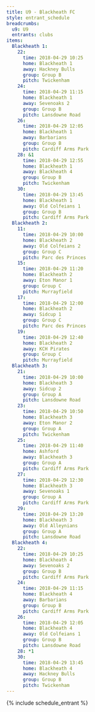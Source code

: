 ```yaml
---
title: U9 - Blackheath FC
style: entrant_schedule
breadcrumbs:
  u9: U9
  entrants: clubs
items:
  Blackheath 1:
    22:
      time: 2018-04-29 10:25
      home: Blackheath 1
      away: Hackney Bulls
      group: Group B
      pitch: Twickenham
    24:
      time: 2018-04-29 11:15
      home: Blackheath 1
      away: Sevenoaks 2
      group: Group B
      pitch: Lansdowne Road
    26:
      time: 2018-04-29 12:05
      home: Blackheath 1
      away: Barbarians
      group: Group B
      pitch: Cardiff Arms Park
    28: &1
      time: 2018-04-29 12:55
      home: Blackheath 1
      away: Blackheath 4
      group: Group B
      pitch: Twickenham
    30:
      time: 2018-04-29 13:45
      home: Blackheath 1
      away: Old Colfeians 1
      group: Group B
      pitch: Cardiff Arms Park
  Blackheath 2:
    11:
      time: 2018-04-29 10:00
      home: Blackheath 2
      away: Old Colfeians 2
      group: Group C
      pitch: Parc des Princes
    15:
      time: 2018-04-29 11:20
      home: Blackheath 2
      away: Eton Manor 1
      group: Group C
      pitch: Murrayfield
    17:
      time: 2018-04-29 12:00
      home: Blackheath 2
      away: Sidcup 1
      group: Group C
      pitch: Parc des Princes
    19:
      time: 2018-04-29 12:40
      home: Blackheath 2
      away: KCH Pirates
      group: Group C
      pitch: Murrayfield
  Blackheath 3:
    21:
      time: 2018-04-29 10:00
      home: Blackheath 3
      away: Sidcup 2
      group: Group A
      pitch: Lansdowne Road
    23:
      time: 2018-04-29 10:50
      home: Blackheath 3
      away: Eton Manor 2
      group: Group A
      pitch: Twickenham
    25:
      time: 2018-04-29 11:40
      home: Ashford
      away: Blackheath 3
      group: Group A
      pitch: Cardiff Arms Park
    27:
      time: 2018-04-29 12:30
      home: Blackheath 3
      away: Sevenoaks 1
      group: Group A
      pitch: Cardiff Arms Park
    29:
      time: 2018-04-29 13:20
      home: Blackheath 3
      away: Old Alleynians
      group: Group A
      pitch: Lansdowne Road
  Blackheath 4:
    22:
      time: 2018-04-29 10:25
      home: Blackheath 4
      away: Sevenoaks 2
      group: Group B
      pitch: Cardiff Arms Park
    24:
      time: 2018-04-29 11:15
      home: Blackheath 4
      away: Barbarians
      group: Group B
      pitch: Cardiff Arms Park
    26:
      time: 2018-04-29 12:05
      home: Blackheath 4
      away: Old Colfeians 1
      group: Group B
      pitch: Lansdowne Road
    28: *1
    30:
      time: 2018-04-29 13:45
      home: Blackheath 4
      away: Hackney Bulls
      group: Group B
      pitch: Twickenham
---
```


{% include schedule_entrant %}
